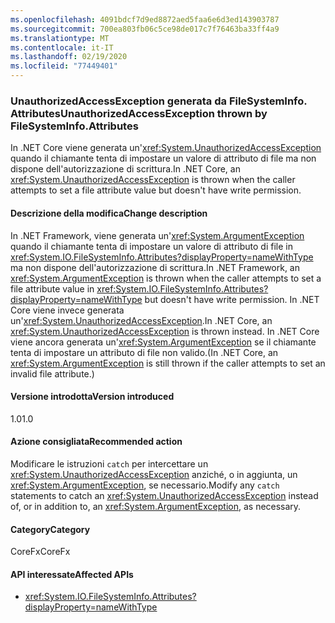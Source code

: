 ```yaml
---
ms.openlocfilehash: 4091bdcf7d9ed8872aed5faa6e6d3ed143903787
ms.sourcegitcommit: 700ea803fb06c5ce98de017c7f76463ba33ff4a9
ms.translationtype: MT
ms.contentlocale: it-IT
ms.lasthandoff: 02/19/2020
ms.locfileid: "77449401"
---
```

### <a name="unauthorizedaccessexception-thrown-by-filesysteminfoattributes"></a><span data-ttu-id="daf22-101">UnauthorizedAccessException generata da FileSystemInfo. Attributes</span><span class="sxs-lookup"><span data-stu-id="daf22-101">UnauthorizedAccessException thrown by FileSystemInfo.Attributes</span></span>

<span data-ttu-id="daf22-102">In .NET Core viene generata un'<xref:System.UnauthorizedAccessException> quando il chiamante tenta di impostare un valore di attributo di file ma non dispone dell'autorizzazione di scrittura.</span><span class="sxs-lookup"><span data-stu-id="daf22-102">In .NET Core, an <xref:System.UnauthorizedAccessException> is thrown when the caller attempts to set a file attribute value but doesn't have write permission.</span></span>

#### <a name="change-description"></a><span data-ttu-id="daf22-103">Descrizione della modifica</span><span class="sxs-lookup"><span data-stu-id="daf22-103">Change description</span></span>

<span data-ttu-id="daf22-104">In .NET Framework, viene generata un'<xref:System.ArgumentException> quando il chiamante tenta di impostare un valore di attributo di file in <xref:System.IO.FileSystemInfo.Attributes?displayProperty=nameWithType> ma non dispone dell'autorizzazione di scrittura.</span><span class="sxs-lookup"><span data-stu-id="daf22-104">In .NET Framework, an <xref:System.ArgumentException> is thrown when the caller attempts to set a file attribute value in <xref:System.IO.FileSystemInfo.Attributes?displayProperty=nameWithType> but doesn't have write permission.</span></span> <span data-ttu-id="daf22-105">In .NET Core viene invece generata un'<xref:System.UnauthorizedAccessException>.</span><span class="sxs-lookup"><span data-stu-id="daf22-105">In .NET Core, an <xref:System.UnauthorizedAccessException> is thrown instead.</span></span> <span data-ttu-id="daf22-106">In .NET Core viene ancora generata un'<xref:System.ArgumentException> se il chiamante tenta di impostare un attributo di file non valido.</span><span class="sxs-lookup"><span data-stu-id="daf22-106">(In .NET Core, an <xref:System.ArgumentException> is still thrown if the caller attempts to set an invalid file attribute.)</span></span>

#### <a name="version-introduced"></a><span data-ttu-id="daf22-107">Versione introdotta</span><span class="sxs-lookup"><span data-stu-id="daf22-107">Version introduced</span></span>

<span data-ttu-id="daf22-108">1.0</span><span class="sxs-lookup"><span data-stu-id="daf22-108">1.0</span></span>

#### <a name="recommended-action"></a><span data-ttu-id="daf22-109">Azione consigliata</span><span class="sxs-lookup"><span data-stu-id="daf22-109">Recommended action</span></span>

<span data-ttu-id="daf22-110">Modificare le istruzioni `catch` per intercettare un <xref:System.UnauthorizedAccessException> anziché, o in aggiunta, un <xref:System.ArgumentException>, se necessario.</span><span class="sxs-lookup"><span data-stu-id="daf22-110">Modify any `catch` statements to catch an <xref:System.UnauthorizedAccessException> instead of, or in addition to, an <xref:System.ArgumentException>, as necessary.</span></span>

#### <a name="category"></a><span data-ttu-id="daf22-111">Category</span><span class="sxs-lookup"><span data-stu-id="daf22-111">Category</span></span>

<span data-ttu-id="daf22-112">CoreFx</span><span class="sxs-lookup"><span data-stu-id="daf22-112">CoreFx</span></span>

#### <a name="affected-apis"></a><span data-ttu-id="daf22-113">API interessate</span><span class="sxs-lookup"><span data-stu-id="daf22-113">Affected APIs</span></span>

- <xref:System.IO.FileSystemInfo.Attributes?displayProperty=nameWithType>

<!--

#### Affected APIs

- `P:System.IO.FileSystemInfo.Attributes`

-->
